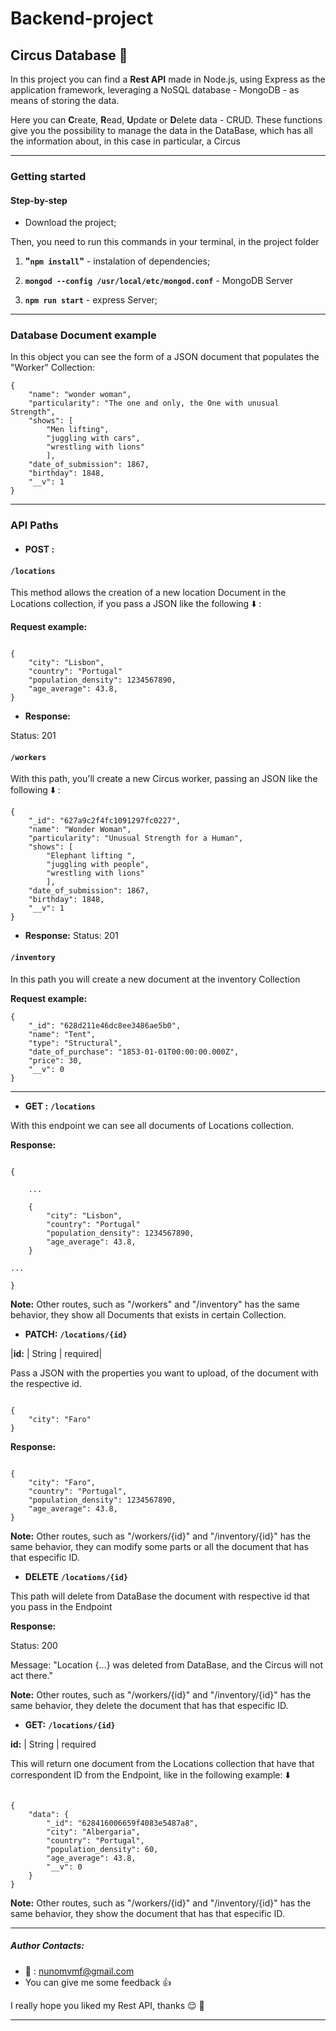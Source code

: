 
# Backend-project

  

## Circus Database :circus_tent:

  

In this project you can find a **Rest API** made in Node.js, using Express as the application framework, leveraging a NoSQL database - MongoDB - as means of storing the data.

  

Here you can **C**reate, **R**ead, **U**pdate or **D**elete data - CRUD. These functions give you the possibility to manage the data in the DataBase, which has all the information about, in this case in particular, a Circus

  

---

### Getting started

<!--

First, after you downloaded this project, in the proper folder, you can run the command "npm install" to install all the dependencies found at package.json file. Then, to run the mongoDB server, you need to write the following code in your terminal:

**`mongod --config /usr/local/etc/mongod.conf`**

now, in other terminal window, navigate to the folder where you have this project, run the command "npm run start" to start the Express Server. -->

  

#### Step-by-step

  

- Download the project;

Then, you need to run this commands in your terminal, in the project folder

1. **"`npm install`"** - instalation of dependencies;

1. **`mongod --config /usr/local/etc/mongod.conf`** - MongoDB Server

1. **`npm run start`** - express Server;

  
---

 
### Database Document example


In this object you can see the form of a JSON document that populates the "Worker" Collection:

```
{
	"name": "wonder woman",
	"particularity": "The one and only, the One with unusual Strength",
	"shows": [
		"Men lifting",
		"juggling with cars",
		"wrestling with lions"
		],
	"date_of_submission": 1867,
	"birthday": 1848,
	"__v": 1
}
```
***

### API Paths

- #### **POST :**  
#### ```/locations```

This method allows the creation of a new location Document in the Locations collection, if you pass a JSON like the following :arrow_down: :

**Request example:**

```

{
	"city": "Lisbon",
	"country": "Portugal"
	"population_density": 1234567890,
	"age_average": 43.8,
}

```

- **Response:**

Status: 201

#### ``/workers``
With this path, you'll create a new Circus worker, passing an JSON like the following :arrow_down: :
```
{
	"_id": "627a9c2f4fc1091297fc0227",
	"name": "Wonder Woman",
	"particularity": "Unusual Strength for a Human",
	"shows": [
		"Elephant lifting ",
		"juggling with people",
		"wrestling with lions"
		],
	"date_of_submission": 1867,
	"birthday": 1848,
	"__v": 1
}
```
- **Response:**
Status: 201

#### ``/inventory``

In this path you will create a new document at the inventory Collection

**Request example:**
```
{
	"_id": "628d211e46dc8ee3486ae5b0",
	"name": "Tent",
	"type": "Structural",
	"date_of_purchase": "1853-01-01T00:00:00.000Z",
	"price": 30,
	"__v": 0
}
```

  ---
  

- **GET :**  **```/locations```**

With this endpoint we can see all documents of Locations collection.

**Response:**

```

{

	...

	{
		"city": "Lisbon",
		"country": "Portugal"
		"population_density": 1234567890,
		"age_average": 43.8,
	}

...

}

```

**Note:** Other routes, such as "/workers" and "/inventory" has the same behavior, they show all Documents that exists in certain Collection.

  

- **PATCH:**  **```/locations/{id}```**

|**id:** | String | required|

Pass a JSON with the properties you want to upload, of the document with the respective id.

```

{
	"city": "Faro"
}

```

**Response:**

```

{
	"city": "Faro",
	"country": "Portugal",
	"population_density": 1234567890,
	"age_average": 43.8,
}

```

**Note:** Other routes, such as "/workers/{id}" and "/inventory/{id}" has the same behavior, they can modify some parts or all the document that has that especific ID.




- **DELETE**  **```/locations/{id}```**

This path will delete from DataBase the document with respective id that you pass in the Endpoint

**Response:**

Status: 200

Message: "Location {...} was deleted from DataBase, and the Circus will not act there."

**Note:** Other routes, such as "/workers/{id}" and "/inventory/{id}" has the same behavior, they delete the document that has that especific ID.

  



- **GET:**  **`/locations/{id}`**

**id:** | String | required

This will return one document from the Locations collection that have that correspondent ID from the Endpoint, like in the following example:
:arrow_down:
  

```

{
	"data": {
		"_id": "628416006659f4083e5487a8",
		"city": "Albergaria",
		"country": "Portugal",
		"population_density": 60,
		"age_average": 43.8,
		"__v": 0
	}
}

```

**Note:** Other routes, such as "/workers/{id}" and "/inventory/{id}" has the same behavior, they show the document that has that especific ID.
  

***

  
  

##### Author Contacts:

- :e-mail: : nunomvmf@gmail.com
- You can give me some feedback :thumbsup:




I really hope you liked my Rest API, thanks :relieved: :wave:

  
  
  
  

---
